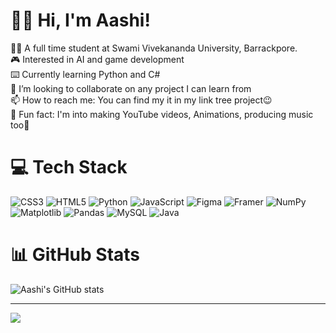 # 👋🏽 Hi, I'm Aashi!
✍🏽 A full time student at Swami Vivekananda University, Barrackpore.<br>🎮 Interested in AI and game development <br>⌨️ Currently learning Python and C# <br>🤝 I’m looking to collaborate on any project I can learn from <br>📫 How to reach me: You can find my it in my link tree project😉<br>🦀 Fun fact: I'm into making YouTube videos, Animations, producing music too👀<br>


# 💻 Tech Stack
![CSS3](https://img.shields.io/badge/css3-%231572B6.svg?style=for-the-badge&logo=css3&logoColor=white) ![HTML5](https://img.shields.io/badge/html5-%23E34F26.svg?style=for-the-badge&logo=html5&logoColor=white) ![Python](https://img.shields.io/badge/python-3670A0?style=for-the-badge&logo=python&logoColor=ffdd54) ![JavaScript](https://img.shields.io/badge/javascript-%23323330.svg?style=for-the-badge&logo=javascript&logoColor=%23F7DF1E) ![Figma](https://img.shields.io/badge/figma-%23F24E1E.svg?style=for-the-badge&logo=figma&logoColor=white) ![Framer](https://img.shields.io/badge/Framer-black?style=for-the-badge&logo=framer&logoColor=blue) ![NumPy](https://img.shields.io/badge/numpy-%23013243.svg?style=for-the-badge&logo=numpy&logoColor=white) ![Matplotlib](https://img.shields.io/badge/Matplotlib-%23ffffff.svg?style=for-the-badge&logo=Matplotlib&logoColor=black) ![Pandas](https://img.shields.io/badge/pandas-%23150458.svg?style=for-the-badge&logo=pandas&logoColor=white) ![MySQL](https://img.shields.io/badge/mysql-4479A1.svg?style=for-the-badge&logo=mysql&logoColor=white) ![Java](https://img.shields.io/badge/java-%23ED8B00.svg?style=for-the-badge&logo=openjdk&logoColor=white)
# 📊 GitHub Stats
![Aashi's GitHub stats](https://github-readme-stats.vercel.app/api?username=aashi-chatterjee&show_icons=true&bg_color=00000000)

---
[![](https://visitcount.itsvg.in/api?id=aashi-chatterjee&icon=0&color=0)](https://visitcount.itsvg.in)

<!-- Proudly created with GPRM ( https://gprm.itsvg.in ) -->
